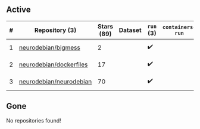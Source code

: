 ## Active
| # | Repository (3) | Stars (89) | Dataset | `run` (3) | `containers-run` | Last Modified |
| --- | --- | --- | --- | --- | --- | --- |
| 1 | [neurodebian/bigmess](https://github.com/neurodebian/bigmess) | 2 |  | :heavy_check_mark: |  | 2023-07-13 15:22:08+00:00 |
| 2 | [neurodebian/dockerfiles](https://github.com/neurodebian/dockerfiles) | 17 |  | :heavy_check_mark: |  | 2024-06-21 21:59:02+00:00 |
| 3 | [neurodebian/neurodebian](https://github.com/neurodebian/neurodebian) | 70 |  | :heavy_check_mark: |  | 2024-12-28 17:58:23+00:00 |

## Gone
No repositories found!
